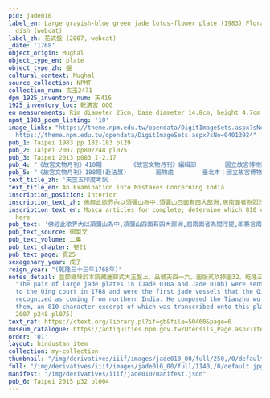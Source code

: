 ```yaml
---
pid: jade010
label_en: Large grayish-blue green jade lotus-flower plate (1983) Floral-shaped jade
  dish (webcat)
label_zh: 花式盤 (2007, webcat)
_date: '1768'
object_origin: Mughal
object_type_en: plate
object_type_zh: 盤
cultural_context: Mughal
source_collection: NPMT
collection_num: 古玉2471
dpm_1925_inventory_num: 天416
1925_inventory_loc: 乾清宮 QQG
en_measurements: Rim diameter 25cm, base diameter 14.8cm, height 4.7cm
npmt_1983_poem_listing: '10'
image_links: "https://theme.npm.edu.tw/opendata/DigitImageSets.aspx?sNo=04018769 \nhttps://theme.npm.edu.tw/opendata/DigitImageSets.aspx?sNo=04013921
  https://theme.npm.edu.tw/opendata/DigitImageSets.aspx?sNo=04013924"
pub_1: Taipei 1983 pp 182-183 pl29
pub_2: Taipei 2007 pp80/248 pl075
pub_3: Taipei 2013 p083 I-2.17
pub_4: "《故宮文物月刊》410期        《故宮文物月刊》編輯部        國立故宮博物院        2017/05"
pub_5: "《故宮文物月刊》188期(赴法展)        器物處        臺北巿：國立故宮博物院        1998/11"
text_title_zh: '天竺五印度考訊  '
text_title_en: An Examination into Mistakes Concerning India
inscription_position: Interior
inscription_text_zh: 佛經此欲界內以須彌山為中,須彌山四面有四大部洲,居南面者為閻浮提,即華言南瞻部洲者是。此閻浮提內有三大國,各所屬及弗相屬之,小國弗與焉,而閻浮提又以崑崙為中,居崑崙之東,及東南東北者,即我中國為一大國。居崑崙之南及西南者,為天竺一大國,居崑崙之西北及北者,為洪豁爾一大國。而天竺一國分為東西南北中五印度,即梵經所稱印達爾,印達爾者,華言自在境界之謂也。五印度皆厄訥特珂克之地,唐史宋史訛印度為身毒,或稱身篤,而所載事蹟及入朝中國,大率不實,亦不得要領。何言之?自古中華聲教所訖,莫過於本朝,而本朝百餘年中,從未有天竺遣使進貢之事,雖於乾隆庚辰年間,烏特噶里畢拉奇碩拉汗,會遣婆羅門進表奉貢,亦其東印度近我西藏之一小國耳,非中天竺也。若夫北印度,實近我回部之葉爾羌,故葉爾羌之西,過葱嶺,即拔達克山,由拔達克山轉而南為克什米爾,又轉而西為溫都斯坦;又轉而南方為厄訥特珂克,其方向如此,其道里亦莫得而詳焉。溫都斯坦雖回地也,而回人相傳彼地有佛遺蹟,益知即北印度交界,或者昔為天竺屬而後為回部屬,皆不可知。溫都斯坦,今唐古忒及回語,皆稱為痕都斯坦,盖亦譯者訛痕為溫,而二語皆與印度音聲相近。所謂天竺北印度近回部,此亦一騐也。要知痕與溫、與印、與身,及度與毒、與篤、與都,皆非天竺本語,而又何必較是非於一字一句之間哉。宋史載:天竺僧施護,行程有至誐惹曩國之語,誐惹曩音聲亦與厄訥特珂克相近而通。考所謂度雪山過伽濕彌勒國者,雪山即今葱嶺,而伽濕彌勒亦即克什米爾之誤耳。若夫元史稱元太祖見角端於印度,疑亦即今痕都斯坦之北印度,與回部交界者耳,非中印度也。東印度旣近西藏,故天竺之事,西藏時聞之,據西藏僧謂:天竺雖佛現身說法之地,然今天竺實不興佛法,而興異教。此亦與梵帙,佛受記五百年後,佛法漸微,而漸流行東至震旦迺復興之語相符合。夫以今中國之力,若唐宋之假道葱嶺、克什米爾以達天竺、中印度亦何難,但旣非德致,更以計求,雖徠遠域,何關實政,故不為也。近得蒙古源流,謂元太祖進兵至厄訥特珂克,遇一角獸狀若跪叩者三,元太祖曰:是殆上天示予自此往斡齊爾圖瑣林,道遠難極,遂振旅云云益可為未至中印度之證。而獸為人言,更可信元史之謬為附會,因考天竺五印度,故並闢其蹖譌如右。
inscription_text_en: Mosca articles for complete; determine which 810 characters are
  here
pub_text: '佛經此欲界內以須彌山為中,須彌山四面有四大部洲,居南面者為閻浮提,即華言南瞻部洲者是。 此閻浮提內有三大國,各所屬及弗相屬之,小國弗與焉,而閻浮提又以崑崙為中,居崑崙之東,及東南東北者,即我中國為一大國。居崑崙之南及西南者,為天竺一大國(即今西藏所稱厄訥特珂克也),居崑崙之西北及北者,為洪豁爾一大國。而天竺一國分為東西南北中五印度,即梵經所稱印達爾,印達爾者,華言自在境界之謂也。五印度皆厄訥特珂克之地,唐史宋史訛印度為身毒,或稱身篤,而所載事蹟及入朝中國,大率不實,亦不得要領。何言之?自古中華聲教所訖,莫過_本朝,而本朝百餘年中,從未有天竺遣使進貢之事,雖於乾隆庚辰年間,烏特噶里畢拉奇碩拉汗,曾遣婆羅門進表奉貢,亦其東印度近我西藏之一小國耳,非中天竺也。若夫北印度,實近我回部之葉爾羌,故葉爾羌之西,過葱嶺,即拔達克山,由拔達克山轉而南為克什米爾,又轉而西為溫都斯坦;又轉而南方為厄訥特珂克,其方向如此,其道里亦莫得而詳焉。溫都斯坦雖回地也,而回人相傳彼地有佛遺蹟,益知即北印度交界,或者昔為天竺屬而後為回部屬,皆不可知。溫都斯坦,今唐古忒及回語,皆稱為痕都斯坦,盖亦譯者訛痕為溫,而二語皆與印度音聲相近。所謂天竺北印度近回部,此亦一騐也。要知痕與溫、與印、與身,及度與毒、與篤、與都,皆非天竺本語,而又何必較是非於一字一句之間哉。宋史載:天竺僧施護,行程有至誐惹曩國之語,誐惹曩音聲亦與厄訥特珂克相近而通。考所謂度雪山過伽濕彌勒國者,雪山即今葱嶺,而伽濕彌勒亦即克什米爾之誤耳。若夫元史稱元太祖見角端於印度,疑亦即今痕都斯坦之北印度,與回部交界者耳,非中印度也。東印度旣近西藏,故天竺之事,西藏時聞之,據西藏僧謂:天竺雖佛現身說法之地,然今天竺實不興佛法,而興異教。此亦與梵帙,佛受記五百年後,佛法漸微,而漸流行東至震旦迺復興之語相符合。夫以今中國之力,若唐宋之假道葱嶺、克什米爾以達天竺、中印度亦何難,但旣非德致,更以計求,雖徠遠域,何關實政,故不為也。近得蒙古源流,謂元太祖進兵至厄訥特珂克,遇一角獸狀若跪叩者三,元太祖曰:是殆上天示予自此往斡齊爾圖瑣林,道遠難極,遂振旅云云(斡齊爾圖瑣林者蒙古語謂金剛狀也,即佛現身說法之中印度)益可為未至中印度之證。而獸為人言,更可信元史之謬為附會,因考天竺五印度,故並闢其蹖譌如右。 '
pub_text_source: 御製文
pub_text_volume: 二集
pub_text_chapter: 卷21
pub_text_page: 頁25
sexagenary_year: 戊子
reign_year: "(乾隆三十三年1768年)"
notes_detail: 並節錄琢於本院藏蓮瓣式大玉盤上。品號天四一六。圖版貳玖揷圖32。乾隆三十三年以後,清高宗經常用「 痕都斯坦」一名,泛稱貢自回部各地的玉器。
  "The pair of large jade plates in (Jade 010a and Jade 010b) were sent as tribute
  to the Qing court in 1768 and were the first jade vessels that the Qianlong emperor
  recognized as coming from northern India. He composed the Tianzhu wu yindu kao'e  about
  them, an 810-character excerpt of which was transcribed onto this plate." (Taipei
  2007 p248 pl075)
text_ref: https://ctext.org/library.pl?if=gb&file=50460&page=6
museum_catalogue: https://antiquities.npm.gov.tw/Utensils_Page.aspx?ItemId=52891
order: '01'
layout: hindustan_item
collection: my-collection
thumbnail: "/img/derivatives/iiif/images/jade010_00/full/250,/0/default.jpg"
full: "/img/derivatives/iiif/images/jade010_00/full/1140,/0/default.jpg"
manifest: "/img/derivatives/iiif/jade010/manifest.json"
pub_6: Taipei 2015 p32 pl004
---
```

